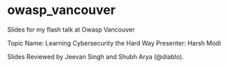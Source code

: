 # owasp_vancouver
Slides for my flash talk at Owasp Vancouver

Topic Name: Learning Cybersecurity the Hard Way
Presenter: Harsh Modi

Slides Reviewed by Jeevan Singh and Shubh Arya (@diablo).
